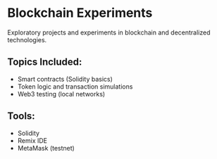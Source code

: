 # Blockchain Experiments

Exploratory projects and experiments in blockchain and decentralized technologies.

## Topics Included:
- Smart contracts (Solidity basics)
- Token logic and transaction simulations
- Web3 testing (local networks)

## Tools:
- Solidity
- Remix IDE
- MetaMask (testnet)
